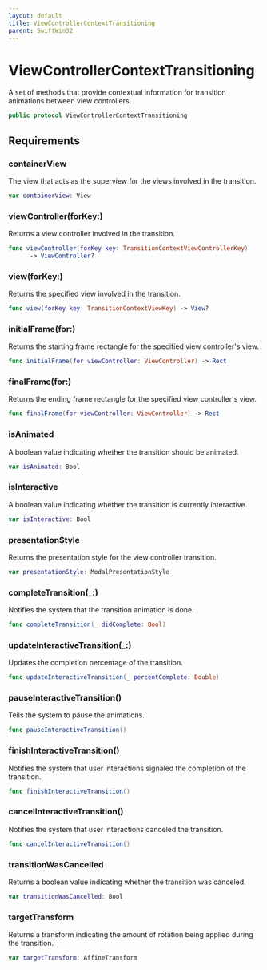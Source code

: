 ```yaml
---
layout: default
title: ViewControllerContextTransitioning
parent: SwiftWin32
---
```

# ViewControllerContextTransitioning

A set of methods that provide contextual information for transition
animations between view controllers.

``` swift
public protocol ViewControllerContextTransitioning 
```

## Requirements

### containerView

The view that acts as the superview for the views involved in the
transition.

``` swift
var containerView: View 
```

### viewController(forKey:​)

Returns a view controller involved in the transition.

``` swift
func viewController(forKey key: TransitionContextViewControllerKey)
      -> ViewController?
```

### view(forKey:​)

Returns the specified view involved in the transition.

``` swift
func view(forKey key: TransitionContextViewKey) -> View?
```

### initialFrame(for:​)

Returns the starting frame rectangle for the specified view controller's
view.

``` swift
func initialFrame(for viewController: ViewController) -> Rect
```

### finalFrame(for:​)

Returns the ending frame rectangle for the specified view controller's
view.

``` swift
func finalFrame(for viewController: ViewController) -> Rect
```

### isAnimated

A boolean value indicating whether the transition should be animated.

``` swift
var isAnimated: Bool 
```

### isInteractive

A boolean value indicating whether the transition is currently
interactive.

``` swift
var isInteractive: Bool 
```

### presentationStyle

Returns the presentation style for the view controller transition.

``` swift
var presentationStyle: ModalPresentationStyle 
```

### completeTransition(\_:​)

Notifies the system that the transition animation is done.

``` swift
func completeTransition(_ didComplete: Bool)
```

### updateInteractiveTransition(\_:​)

Updates the completion percentage of the transition.

``` swift
func updateInteractiveTransition(_ percentComplete: Double)
```

### pauseInteractiveTransition()

Tells the system to pause the animations.

``` swift
func pauseInteractiveTransition()
```

### finishInteractiveTransition()

Notifies the system that user interactions signaled the completion of the
transition.

``` swift
func finishInteractiveTransition()
```

### cancelInteractiveTransition()

Notifies the system that user interactions canceled the transition.

``` swift
func cancelInteractiveTransition()
```

### transitionWasCancelled

Returns a boolean value indicating whether the transition was canceled.

``` swift
var transitionWasCancelled: Bool 
```

### targetTransform

Returns a transform indicating the amount of rotation being applied during
the transition.

``` swift
var targetTransform: AffineTransform 
```
